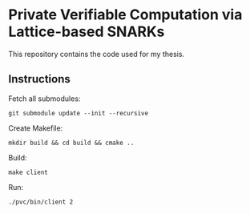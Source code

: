 # Private Verifiable Computation via Lattice-based SNARKs

This repository contains the code used for my thesis.

## Instructions

Fetch all submodules:
``` shell
git submodule update --init --recursive
```

Create Makefile:
``` shell
mkdir build && cd build && cmake ..
```

Build:
``` shell
make client
```

Run:
``` shell
./pvc/bin/client 2
```

